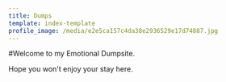 ```yaml
---
title: Dumps
template: index-template
profile_image: /media/e2e5ca157c4da38e2936529e17d74887.jpg
---
```

\#Welcome to my Emotional Dumpsite. 

Hope you won't enjoy your stay here.